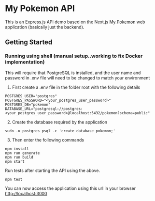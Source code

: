 # My Pokemon API
This is an Express.js API demo based on the Next.js [My Pokemon](https://github.com/eodeluga/my-pokemon) web application (basically just the backend).

## Getting Started

### Running using shell (manual setup..working to fix Docker implementation)
This will require that PostgreSQL is installed, and the user name and password in .env file will need to be changed to match your environment

1. First create a .env file in the folder root with the following details

````
POSTGRES_USER="postgres"
POSTGRES_PASSWORD="<your_postgres_user_password>"
POSTGRES_DB="pokemon"
DATABASE_URL="postgresql://postgres:<your_postgres_user_password>@localhost:5432/pokemon?schema=public"
````

2. Create the database required by the application
````
sudo -u postgres psql -c 'create database pokemon;'
````

3. Then enter the following commands
````
npm install
npm run generate
npm run build
npm start
````
Run tests after starting the API using the above.
````
npm test
````

You can now access the application using this url in your browser 
[http://localhost:3000](http://localhost:3000)
